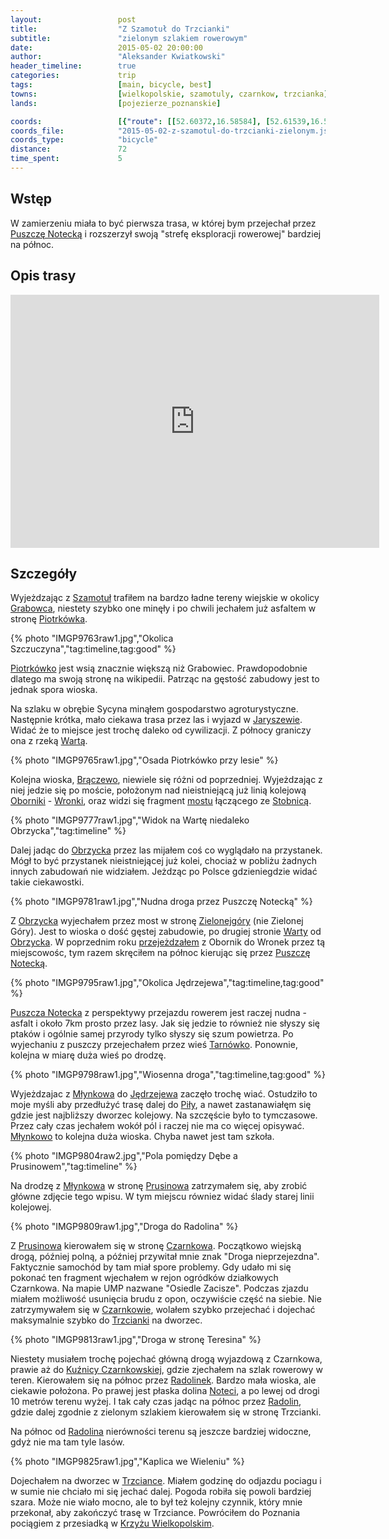 ```yaml
---
layout:                 post
title:                  "Z Szamotuł do Trzcianki"
subtitle:               "zielonym szlakiem rowerowym"
date:                   2015-05-02 20:00:00
author:                 "Aleksander Kwiatkowski"
header_timeline:        true
categories:             trip
tags:                   [main, bicycle, best]
towns:                  [wielkopolskie, szamotuly, czarnkow, trzcianka]
lands:                  [pojezierze_poznanskie]

coords:                 [{"route": [[52.60372,16.58584], [52.61539,16.57640], [52.64452,16.58232], [52.64363,16.59691], [52.66597,16.62463], [52.66862,16.63957], [52.70104,16.60360], [52.70863,16.58584], [52.70852,16.52404], [52.71284,16.52292], [52.71383,16.53262], [52.75260,16.54979], [52.75764,16.56129], [52.76086,16.56198], [52.77187,16.59167], [52.77706,16.59794], [52.77846,16.60472], [52.80831,16.63261], [52.82589,16.61468], [52.84383,16.60987], [52.85461,16.56120], [52.86793,16.55949], [52.89373,16.55322], [52.90496,16.56446], [52.90553,16.55820], [52.92147,16.54206], [52.93565,16.53897], [52.94475,16.52438], [52.94610,16.53013], [52.95887,16.53108], [52.98099,16.54884], [53.01090,16.54369], [53.02170,16.49365], [53.02123,16.47537], [53.03537,16.46782]], "type": "bicycle"}, {"route": [[53.03352,16.46586], [52.98384,16.39874], [52.94838,16.32527], [52.90802,16.18313], [52.87695,16.01697], [52.86649,16.08340], [52.80894,16.17558], [52.78164,16.23000], [52.74965,16.25283], [52.70578,16.38054], [52.69579,16.43977], [52.60362,16.58585], [52.55303,16.68576], [52.49830,16.77485], [52.47499,16.78996], [52.46778,16.81021], [52.42582,16.86411], [52.41368,16.91578]], "type": "train"}]
coords_file:            "2015-05-02-z-szamotul-do-trzcianki-zielonym.json"
coords_type:            "bicycle"
distance:               72
time_spent:             5
---
```


[wiki-puszcza-notecka]:         https://pl.wikipedia.org/wiki/Puszcza_Notecka
[wiki-szamotuly]:               https://pl.wikipedia.org/wiki/Szamotu%C5%82y
[wiki-piotrkowko]:              https://pl.wikipedia.org/wiki/Piotrk%C3%B3wko_(wojew%C3%B3dztwo_wielkopolskie)
[wiki-jaryszewo]:               https://pl.wikipedia.org/wiki/Jaryszewo
[wiki-warta]:                   https://pl.wikipedia.org/wiki/Warta
[wiki-braczewo]:                https://pl.wikipedia.org/wiki/Br%C4%85czewo
[wiki-oborniki]:                https://pl.wikipedia.org/wiki/Oborniki
[wiki-wronki]:                  https://pl.wikipedia.org/wiki/Wronki
[wiki-zielonagora]:             https://pl.wikipedia.org/wiki/Zielonag%C3%B3ra
[wiki-stobnica]:                https://pl.wikipedia.org/wiki/Stobnica_(wojew%C3%B3dztwo_wielkopolskie)
[wiki-tarnowko]:                https://pl.wikipedia.org/wiki/Tarn%C3%B3wko_(wojew%C3%B3dztwo_wielkopolskie)
[wiki-obrzycko]:                https://pl.wikipedia.org/wiki/Obrzycko
[wiki-mlynkowo]:                https://pl.wikipedia.org/wiki/M%C5%82ynkowo_(powiat_czarnkowsko-trzcianecki)
[wiki-jedrzejewo]:              https://pl.wikipedia.org/wiki/J%C4%99drzejewo_(gmina_Lubasz)
[wiki-czarnkow]:                https://pl.wikipedia.org/wiki/Czarnk%C3%B3w
[wiki-prusinowo]:               https://pl.wikipedia.org/wiki/Prusinowo_(powiat_czarnkowsko-trzcianecki)
[wiki-kuznica-czarnk]:          https://pl.wikipedia.org/wiki/Ku%C5%BAnica_Czarnkowska
[wiki-radolinek]:               https://pl.wikipedia.org/wiki/Radolinek
[wiki-notec]:                   https://pl.wikipedia.org/wiki/Note%C4%87
[wiki-radolin]:                 https://pl.wikipedia.org/wiki/Radolin_(wojew%C3%B3dztwo_wielkopolskie)
[wiki-krzyz]:                   https://pl.wikipedia.org/wiki/Krzy%C5%BC_Wielkopolski
[wiki-trzcianka]:               https://pl.wikipedia.org/wiki/Trzcianka
[wiki-pila]:                    https://pl.wikipedia.org/wiki/Pi%C5%82a_(miasto)

[ump-grabowiec]:                http://mapa.ump.waw.pl/ump-www/?zoom=14&lat=52.6442&lon=16.58207&layers=B000000FFFFTFF&mlat=52.64503&mlon=16.58208&mbody=Grabowiec

[most-stobnica]:                http://www.oborniki.com.pl/historia/wsie/stobnica-most.php

[vimeo-1]:                      https://vimeo.com/126749638
[vimeo-2]:                      https://vimeo.com/126837026
[vimeo-3]:                      https://vimeo.com/126846030
[vimeo-4]:                      https://vimeo.com/126865029
[vimeo-5]:                      https://vimeo.com/126913457
[vimeo-6]:                      https://vimeo.com/126939901
[vimeo-7]:                      https://vimeo.com/126940266
[vimeo-8]:                      https://vimeo.com/126955487
[vimeo-9]:                      https://vimeo.com/127342600

Wstęp
-----

W zamierzeniu miała to być pierwsza trasa, w której bym przejechał przez [Puszczę Notecką][wiki-puszcza-notecka] i
rozszerzył swoją "strefę eksploracji rowerowej" bardziej na północ.

Opis trasy
----------

<iframe height='405' width='590' frameborder='0' allowtransparency='true' scrolling='no' src='https://www.strava.com/activities/296768033/embed/ea331c325326e0f22dea4df45730b0b85b87829f'></iframe>

Szczegóły
---------

Wyjeżdzając z [Szamotuł][wiki-szamotuly] trafiłem na bardzo ładne tereny wiejskie w okolicy [Grabowca][ump-grabowiec], niestety
szybko one minęły i po chwili jechałem już asfaltem w stronę [Piotrkówka][wiki-piotrkowko].

{% photo "IMGP9763raw1.jpg","Okolica Szczuczyna","tag:timeline,tag:good" %}

[Piotrkówko][wiki-piotrkowko] jest wsią znacznie większą niż Grabowiec. Prawdopodobnie dlatego ma swoją stronę na wikipedii. Patrząc na gęstość zabudowy jest to jednak spora wioska.

Na szlaku w obrębie Sycyna
minąłem gospodarstwo agroturystyczne. Następnie krótka, mało ciekawa trasa przez las i wyjazd
w [Jaryszewie][wiki-jaryszewo]. Widać że to miejsce jest trochę daleko od cywilizacji. Z północy graniczy ona z
rzeką [Wartą][wiki-warta].

{% photo "IMGP9765raw1.jpg","Osada Piotrkówko przy lesie" %}

Kolejna wioska, [Brączewo][wiki-braczewo], niewiele się różni od poprzedniej. Wyjeżdzając z niej jedzie się po moście,
położonym nad nieistniejącą już linią kolejową [Oborniki][wiki-oborniki] - [Wronki][wiki-wronki],
oraz widzi się fragment [mostu][most-stobnica] łączącego ze [Stobnicą][wiki-stobnica].

{% photo "IMGP9777raw1.jpg","Widok na Wartę niedaleko Obrzycka","tag:timeline" %}

Dalej jadąc do [Obrzycka][wiki-obrzycko] przez las mijałem coś co wyglądało na przystanek. Mógł to być przystanek
nieistniejącej już kolei, chociaż w pobliżu żadnych innych zabudowań nie widziałem.
Jeżdząc po Polsce gdzieniegdzie widać takie ciekawostki.

{% photo "IMGP9781raw1.jpg","Nudna droga przez Puszczę Notecką" %}

Z [Obrzycka][wiki-obrzycko] wyjechałem przez most w stronę [Zielonejgóry][wiki-zielonagora] (nie Zielonej Góry).
Jest to wioska o dość gęstej zabudowie, po drugiej stronie [Warty][wiki-warta] od [Obrzycka][wiki-obrzycko].
W poprzednim roku [przejeżdzałem](/trip/2014/04/28/nadwarcianskim-szlakiem-rowerowym-oborniki-wronki/)
z Obornik
do Wronek przez tą miejscowośc, tym razem skręciłem na północ kierując się przez [Puszczę Notecką][wiki-puszcza-notecka].

{% photo "IMGP9795raw1.jpg","Okolica Jędrzejewa","tag:timeline,tag:good" %}

[Puszcza Notecka][wiki-puszcza-notecka] z perspektywy przejazdu rowerem jest raczej nudna - asfalt i około 7km prosto przez
lasy. Jak się jedzie to również nie słyszy się ptaków i ogólnie samej przyrody tylko słyszy
się szum powietrza. Po wyjechaniu z puszczy przejechałem przez wieś
[Tarnówko][wiki-tarnowko]. Ponownie, kolejna w miarę duża wieś po drodzę.

{% photo "IMGP9798raw1.jpg","Wiosenna droga","tag:timeline,tag:good" %}

Wyjeżdzajac z [Młynkowa][wiki-mlynkowo] do [Jędrzejewa][wiki-jedrzejewo] zaczęło trochę wiać. Ostudziło to moje myśli aby
przedłużyć trasę dalej do [Piły][wiki-pila], a nawet zastanawiałęm się gdzie jest najbliższy dworzec kolejowy. Na szczęście było to tymczasowe.
Przez cały czas jechałem wokół pól i raczej nie ma co więcej opisywać.
[Młynkowo][wiki-mlynkowo] to kolejna duża wioska. Chyba nawet jest tam
szkoła.

{% photo "IMGP9804raw2.jpg","Pola pomiędzy Dębe a Prusinowem","tag:timeline" %}

Na drodzę z [Młynkowa][wiki-mlynkowo] w stronę [Prusinowa][wiki-prusinowo] zatrzymałem się, aby zrobić główne zdjęcie tego wpisu.
W tym miejscu równiez widać ślady starej linii kolejowej.

{% photo "IMGP9809raw1.jpg","Droga do Radolina" %}

Z [Prusinowa][wiki-prusinowo] kierowałem się w stronę [Czarnkowa][wiki-czarnkow]. Początkowo wiejską drogą, później polną, a
później przywitał mnie znak "Droga nieprzejezdna". Faktycznie samochód by tam miał spore problemy. Gdy udało mi się pokonać
ten fragment wjechałem w rejon ogródków działkowych Czarnkowa. Na mapie UMP nazwane "Osiedle Zacisze". Podczas zjazdu miałem
możliwość usunięcia brudu z opon, oczywiście część na siebie. Nie zatrzymywałem się w [Czarnkowie][wiki-czarnkow],
wolałem szybko przejechać
i dojechać maksymalnie szybko do [Trzcianki][wiki-trzcianka] na dworzec.

{% photo "IMGP9813raw1.jpg","Droga w stronę Teresina" %}

Niestety musiałem trochę pojechać główną drogą wyjazdową z Czarnkowa, prawie aż do [Kuźnicy Czarnkowskiej][wiki-kuznica-czarnk],
gdzie zjechałem na szlak rowerowy w teren. Kierowałem się na północ przez [Radolinek][wiki-radolinek]. Bardzo mała wioska, ale
ciekawie położona. Po prawej jest płaska dolina [Noteci][wiki-notec], a po lewej od drogi 10 metrów terenu wyżej.
I tak cały czas
jadąc na północ przez [Radolin][wiki-radolin], gdzie dalej zgodnie z zielonym szlakiem kierowałem się w stronę Trzcianki.

Na północ od [Radolina][wiki-radolin] nierówności terenu są jeszcze bardziej widoczne, gdyż nie ma tam tyle lasów.

{% photo "IMGP9825raw1.jpg","Kaplica we Wieleniu" %}

Dojechałem na dworzec w [Trzciance][wiki-trzcianka]. Miałem godzinę do odjazdu pociagu i w sumie nie chciało mi się jechać
dalej. Pogoda robiła się powoli bardziej szara. Może nie wiało mocno, ale to był też kolejny czynnik, który mnie przekonał, aby
zakończyć trasę w Trzciance. Powróciłem do Poznania pociągiem z przesiadką w [Krzyżu Wielkopolskim][wiki-krzyz].
